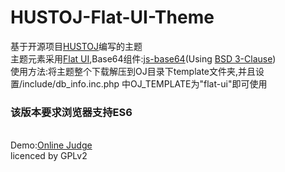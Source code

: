 # HUSTOJ-Flat-UI-Theme
基于开源项目<a href="https://github.com/zhblue/hustoj" target="_blank">HUSTOJ</a>编写的主题</br>主题元素采用<a href="http://designmodo.github.io/Flat-UI/" target="_blank">Flat UI</a>,Base64组件:<a href="https://github.com/dankogai/js-base64">js-base64</a>(Using <a href="https://github.com/dankogai/js-base64/blob/master/LICENSE.md" target="_blank">BSD 3-Clause</a>)
</br>使用方法:将主题整个下载解压到OJ目录下template文件夹,并且设置/include/db_info.inc.php 中OJ_TEMPLATE为"flat-ui"即可使用
<h3>该版本要求浏览器支持ES6</h3>
</br>Demo:<a href="https://code.haoyuan.info/web/" target="_blank">Online Judge</a></br>
licenced by GPLv2

